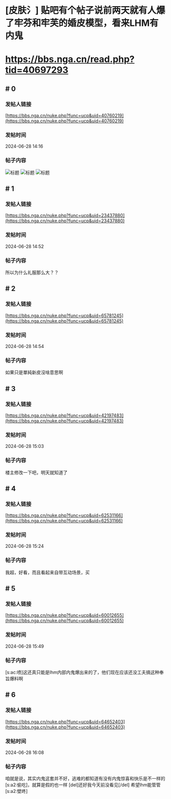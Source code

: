 # [皮肤氵]  贴吧有个帖子说前两天就有人爆了牢芬和牢芙的婚皮模型，看来LHM有内鬼
# https://bbs.nga.cn/read.php?tid=40697293

## \# 0
### 发帖人链接
[https://bbs.nga.cn/nuke.php?func=ucp&uid=40760219](https://bbs.nga.cn/nuke.php?func=ucp&uid=40760219)
### 发帖时间
2024-06-28 14:16
### 帖子内容
![标题](https://img.nga.178.com/attachments/mon_202406/28/axuzQ7i87-iq8wXgZ4cT3cSsv-5lv.png)
![标题](https://img.nga.178.com/attachments/mon_202406/28/axuzQ0-6cxnKlT1kSew-qn.webp)
![标题](https://img.nga.178.com/attachments/mon_202406/28/axuzQ0-b7aeK12T3cSz6-jp.webp)
## \# 1
### 发帖人链接
[https://bbs.nga.cn/nuke.php?func=ucp&uid=23437880](https://bbs.nga.cn/nuke.php?func=ucp&uid=23437880)
### 发帖时间
2024-06-28 14:52
### 帖子内容
所以为什么礼服那么大？？
## \# 2
### 发帖人链接
[https://bbs.nga.cn/nuke.php?func=ucp&uid=65781245](https://bbs.nga.cn/nuke.php?func=ucp&uid=65781245)
### 发帖时间
2024-06-28 14:54
### 帖子内容
如果只是單純新皮沒啥意思啊
## \# 3
### 发帖人链接
[https://bbs.nga.cn/nuke.php?func=ucp&uid=42197483](https://bbs.nga.cn/nuke.php?func=ucp&uid=42197483)
### 发帖时间
2024-06-28 15:03
### 帖子内容
楼主修改一下吧，明天就知道了
## \# 4
### 发帖人链接
[https://bbs.nga.cn/nuke.php?func=ucp&uid=62531166](https://bbs.nga.cn/nuke.php?func=ucp&uid=62531166)
### 发帖时间
2024-06-28 15:24
### 帖子内容
我超，好看，而且看起来自带互动场景，买
## \# 5
### 发帖人链接
[https://bbs.nga.cn/nuke.php?func=ucp&uid=60012655](https://bbs.nga.cn/nuke.php?func=ucp&uid=60012655)
### 发帖时间
2024-06-28 15:49
### 帖子内容
[s:ac:喷]这还真只能是lhm内部内鬼爆出来的了，他们现在应该还没工夫搞这种奉旨爆料啊
## \# 6
### 发帖人链接
[https://bbs.nga.cn/nuke.php?func=ucp&uid=64652403](https://bbs.nga.cn/nuke.php?func=ucp&uid=64652403)
### 发帖时间
2024-06-28 16:08
### 帖子内容
咱就是说，其实内鬼这套并不好，逃难的都知道有没有内鬼惊喜和快乐是不一样的[s:a2:偷吃]，就算是假的也一样
[del]还好我今天前没看见[/del]
希望lhm能管管[s:a2:壁咚]
